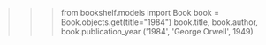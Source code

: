 >>> from bookshelf.models import Book
>>> book = Book.objects.get(title="1984")
>>> book.title, book.author, book.publication_year
('1984', 'George Orwell', 1949)
